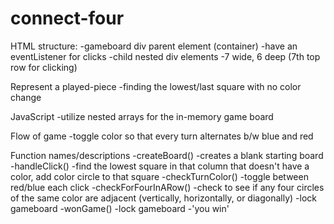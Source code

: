 # connect-four

HTML structure:
    -gameboard div parent element (container)
    -have an eventListener for clicks
        -child nested div elements
        -7 wide, 6 deep (7th top row for clicking)
        
Represent a played-piece
    -finding the lowest/last square with no color change

JavaScript
    -utilize nested arrays for the in-memory game board


Flow of game
    -toggle color so that every turn alternates b/w blue and red


Function names/descriptions
    -createBoard()
        -creates a blank starting board
    -handleClick()
        -find the lowest square in that column that doesn't have a color, add color circle to that square
    -checkTurnColor()
        -toggle between red/blue each click
    -checkForFourInARow()
        -check to see if any four circles of the same color are adjacent (vertically, horizontally, or diagonally)
        -lock gameboard
    -wonGame()
        -lock gameboard
        -'you win'
